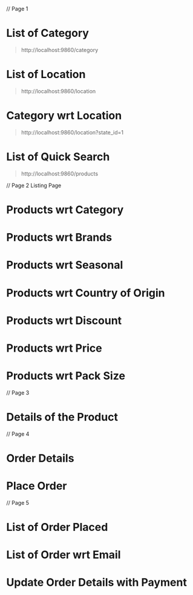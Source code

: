// Page 1

# List of Category
> http://localhost:9860/category

# List of Location
> http://localhost:9860/location

# Category wrt Location
> http://localhost:9860/location?state_id=1

# List of Quick Search
> http://localhost:9860/products

// Page 2
   Listing Page

# Products wrt Category
> 

# Products wrt Brands
>

# Products wrt Seasonal
>

# Products wrt Country of Origin
>

# Products wrt Discount
>

# Products wrt Price
>

# Products wrt Pack Size
>


// Page 3

# Details of the Product
>


// Page 4

# Order Details
>

# Place Order
>

// Page 5

# List of Order Placed
>

# List of Order wrt Email
>

# Update Order Details with Payment
>